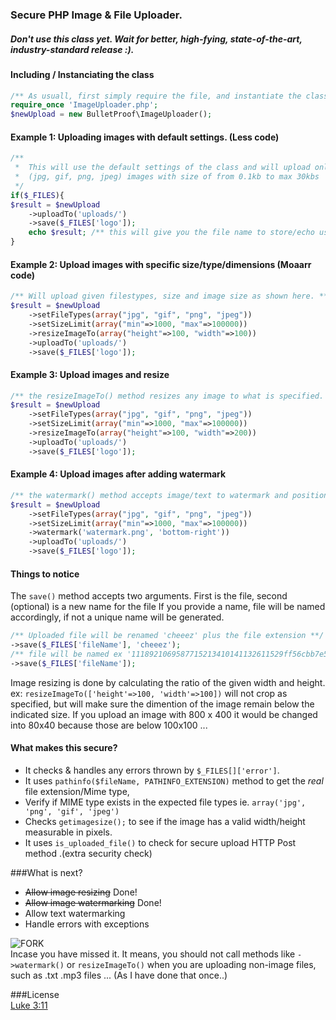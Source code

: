 ###  Secure PHP Image & File Uploader. 
##### Don't use this class yet. Wait for better, high-fying, state-of-the-art, industry-standard release :). 


#### Including / Instanciating the class 
````php
/** As usuall, first simply require the file, and instantiate the class.  */ 
require_once 'ImageUploader.php';
$newUpload = new BulletProof\ImageUploader();
````

#### Example 1: Uploading images with default settings. (Less code) 
````php
/**
 *  This will use the default settings of the class and will upload only
 *  (jpg, gif, png, jpeg) images with size of from 0.1kb to max 30kbs 
 */ 
if($_FILES){
$result = $newUpload
    ->uploadTo('uploads/')  
    ->save($_FILES['logo']); 
    echo $result; /** this will give you the file name to store/echo using <img> tag. **/
}
````
#### Example 2: Upload images with specific size/type/dimensions (Moaarr code)
````php
/** Will upload given filestypes, size and image size as shown here. **/
$result = $newUpload
    ->setFileTypes(array("jpg", "gif", "png", "jpeg"))
    ->setSizeLimit(array("min"=>1000, "max"=>100000))
    ->resizeImageTo(array("height"=>100, "width"=>100))
    ->uploadTo('uploads/')
    ->save($_FILES['logo']); 
````
#### Example 3: Upload images and resize
````php
/** the resizeImageTo() method resizes any image to what is specified. **/
$result = $newUpload
    ->setFileTypes(array("jpg", "gif", "png", "jpeg"))
    ->setSizeLimit(array("min"=>1000, "max"=>100000))
    ->resizeImageTo(array("height"=>100, "width"=>200))
    ->uploadTo('uploads/')
    ->save($_FILES['logo']); 
````
#### Example 4: Upload images after adding watermark
````php
/** the watermark() method accepts image/text to watermark and position (where to watermark it) **/
$result = $newUpload
    ->setFileTypes(array("jpg", "gif", "png", "jpeg"))
    ->setSizeLimit(array("min"=>1000, "max"=>100000))
    ->watermark('watermark.png', 'bottom-right'))
    ->uploadTo('uploads/')
    ->save($_FILES['logo']); 
````

#### Things to notice
 The `save()` method accepts two arguments. First is the file, second (optional) is a new name for the file
 If you provide a name, file will be named accordingly, if not a unique name will be generated. 
````php
/** Uploaded file will be renamed 'cheeez' plus the file extension **/
->save($_FILES['fileName'], 'cheeez'); 
/** file will be named ex '1118921069587715213410141132611529ff56cbb7e5' plus the file extension **/
->save($_FILES['fileName']); 
````

Image resizing is done by calculating the ratio of the given width and height. ex: `resizeImageTo(['height'=>100, 'width'=>100])` will not crop as specified, but will make sure the dimention of the image remain below the indicated size. If you upload an image with 800 x 400 it would be changed into 80x40 because those are below 100x100 ...

#### What makes this secure?
* It checks & handles any errors thrown by `$_FILES[]['error']`.
* It uses `pathinfo($fileName, PATHINFO_EXTENSION)` method to get the *real* file extension/Mime type,
* Verify if MIME type exists in the expected file types ie. `array('jpg', 'png', 'gif', 'jpeg')`
* Checks `getimagesize();` to see if the image has a valid width/height measurable in pixels.
* It uses `is_uploaded_file()` to check for secure upload HTTP Post method .(extra security check)



###What is next? 
* <del>Allow image resizing</del> Done!
* <del>Allow image watermarking</del> Done! 
* Allow text watermarking
* Handle errors with exceptions 





![FORK](http://i.imm.io/1m7EN.jpeg)     
Incase you have missed it. It means, you should not call methods like `->watermark()` or `resizeImageTo()` when you are uploading non-image files, such as .txt .mp3 files ... (As I have done that once..)


###License  
[Luke 3:11](http://www.kingjamesbibleonline.org/Luke-3-11/)
